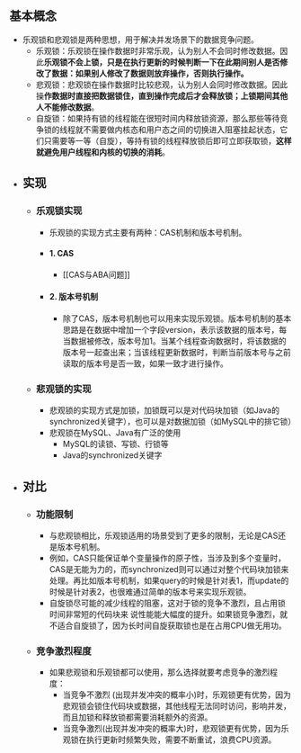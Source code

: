 ## 基本概念
- 乐观锁和悲观锁是两种思想，用于解决并发场景下的数据竞争问题。
	- 乐观锁：乐观锁在操作数据时非常乐观，认为别人不会同时修改数据。因此**乐观锁不会上锁，只是在执行更新的时候判断一下在此期间别人是否修改了数据：如果别人修改了数据则放弃操作，否则执行操作。**
	- 悲观锁：悲观锁在操作数据时比较悲观，认为别人会同时修改数据。因此操**作数据时直接把数据锁住，直到操作完成后才会释放锁；上锁期间其他人不能修改数据**。
	- 自旋锁：如果持有锁的线程能在很短时间内释放锁资源，那么那些等待竞争锁的线程就不需要做内核态和用户态之间的切换进入阻塞挂起状态，它们只需要等一等（自旋），等持有锁的线程释放锁后即可立即获取锁，**这样就避免用户线程和内核的切换的消耗**。
- ## 实现
	- ### 乐观锁实现
		- 乐观锁的实现方式主要有两种：CAS机制和版本号机制。
		- #### 1. CAS
			- [[CAS与ABA问题]]
		- #### 2. 版本号机制
			- 除了CAS，版本号机制也可以用来实现乐观锁。版本号机制的基本思路是在数据中增加一个字段version，表示该数据的版本号，每当数据被修改，版本号加1。当某个线程查询数据时，将该数据的版本号一起查出来；当该线程更新数据时，判断当前版本号与之前读取的版本号是否一致，如果一致才进行操作。
	- ### 悲观锁的实现
		- 悲观锁的实现方式是加锁，加锁既可以是对代码块加锁（如Java的synchronized关键字），也可以是对数据加锁（如MySQL中的排它锁）
		- 悲观锁在MySQL、Java有广泛的使用
			- MySQL的读锁、写锁、行锁等
			- Java的synchronized关键字
- ## 对比
	- ### 功能限制
		- 与悲观锁相比，乐观锁适用的场景受到了更多的限制，无论是CAS还是版本号机制。
		- 例如，CAS只能保证单个变量操作的原子性，当涉及到多个变量时，CAS是无能为力的，而synchronized则可以通过对整个代码块加锁来处理。再比如版本号机制，如果query的时候是针对表1，而update的时候是针对表2，也很难通过简单的版本号来实现乐观锁。
		- 自旋锁尽可能的减少线程的阻塞，这对于锁的竞争不激烈，且占用锁时间非常短的代码块来
		  说性能能大幅度的提升。如果锁竞争激烈，就不适合自旋锁了，因为长时间自旋获取锁也是在占用CPU做无用功。
	- ### 竞争激烈程度
		- 如果悲观锁和乐观锁都可以使用，那么选择就要考虑竞争的激烈程度：
			- 当竞争不激烈 (出现并发冲突的概率小)时，乐观锁更有优势，因为悲观锁会锁住代码块或数据，其他线程无法同时访问，影响并发，而且加锁和释放锁都需要消耗额外的资源。
			- 当竞争激烈(出现并发冲突的概率大)时，悲观锁更有优势，因为乐观锁在执行更新时频繁失败，需要不断重试，浪费CPU资源。